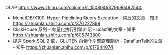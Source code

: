
OLAP https://www.zhihu.com/column/c_1508046379696492544
- MonetDB/X100: Hyper-Pipelining Query Execution - 梁辰的文章 - 知乎 https://zhuanlan.zhihu.com/p/376227899
- ClickHouse 系列 - 向量化执行引擎介绍 - ucasfl的文章 - 知乎 https://zhuanlan.zhihu.com/p/605743800
- 提速 Spark SQL 2 倍，GLUTEN 向量化引擎原理剖析 - DataFunTalk的文章 - 知乎 https://zhuanlan.zhihu.com/p/617944074
